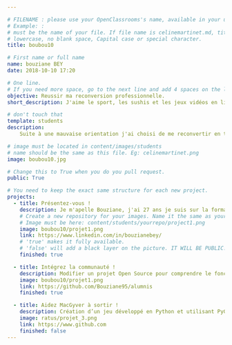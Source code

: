 ```yaml
---

# FILENAME : please use your OpenClassrooms's name, available in your url.
# Example: :
# must be the name of your file. If file name is celinemartinet.md, title is celinemartinet.
# lowercase, no blank space, Capital case or special character.
title: boubou10

# First name or full name
name: bouziane BEY
date: 2018-10-10 17:20

# One line.
# If you need more space, go to the next line and add 4 spaces on the left, as in 'description'.
objective: Reussir ma reconversion professionnelle.
short_description: J'aime le sport, les sushis et les jeux vidéos en ligne. J'apprends à coder pour enfin faire une profession que j'aime.

# don't touch that
template: students
description:
    Suite à une mauvaise orientation j'ai choisi de me reconvertir en tant que développeur d'applications mobiles sous IOS pour enfin exercer un métier qui me correspond.

# image must be located in content/images/students
# name should be the same as this file. Eg: celinemartinet.png
image: boubou10.jpg

# Change this to True when you do you pull request.
public: True

# You need to keep the exact same structure for each new project.
projects:
  - title: Présentez-vous !
    description: Je m'apelle Bouziane, j'ai 27 ans je suis sur la formation développeur d'applications mobile IOS.
    # Create a new repository for your images. Name it the same as your nickname and profile picture.
    # Image must be here: content/students/yourrepo/project1.png
    image: boubou10/projet1.png
    link: https://www.linkedin.com/in/bouzianebey/
    # 'true' makes it fully available.
    # 'false' will add a black layer on the picture. IT WILL BE PUBLIC!
    finished: true

  - title: Intégrez la communauté !
    description: Modifier un projet Open Source pour comprendre le fonctionnement de Git, de Github et des pull requests. 
    image: boubou10/projet1.png
    link: https://github.com/Bouziane95/alumnis
    finished: true

  - title: Aidez MacGyver à sortir !
    description: Création d’un jeu développé en Python et utilisant PyGame.
    image: ratus/projet_3.png
    link: https://www.github.com
    finished: false
---
```


